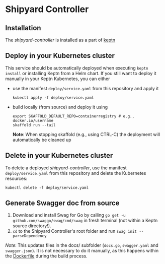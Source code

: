 # Shipyard Controller

## Installation

The *shipyard-controller* is installed as a part of [keptn](https://keptn.sh)

## Deploy in your Kubernetes cluster

This service should be automatically deployed when executing `keptn install` or installing Keptn from a Helm chart. If
you still want to deploy it manually in your Keptn Kubernetes, you can either

* use the manifest `deploy/service.yaml` from this repository and apply it
  ```console
  kubectl apply -f deploy/service.yaml
  ```
* build locally (from source) and deploy it using
  ```console
  export SKAFFOLD_DEFAULT_REPO=containerregistry # e.g., docker.io/username
  skaffold run --tail  
  ```
  **Note**: When stopping skaffold (e.g., using CTRL-C) the deployment will automatically be cleaned up

## Delete in your Kubernetes cluster

To delete a deployed *shipyard-controller*, use the manifest `deploy/service.yaml` from this repository and delete the
Kubernetes resources:

```console
kubectl delete -f deploy/service.yaml
```

## Generate  Swagger doc from source

1. Download and install Swag for Go by calling `go get -u github.com/swaggo/swag/cmd/swag` in fresh terminal (not within a Keptn source directory!).
2. `cd` to the Shipyard Controller's root folder and run `swag init --parseDependency`

*Note*: This updates files in the docs/ subfolder (`docs.go`, `swagger.yaml` and `swagger.json`). It is not necessary to do it manually, as this happens within the [Dockerfile](Dockerfile) during the build process.
